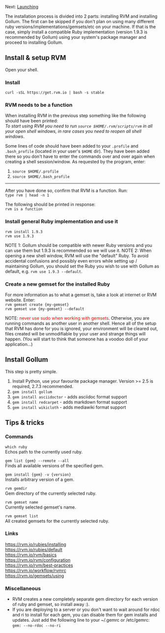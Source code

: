 <!-- --- title: Installation -->

<!-- SIMPLE HORIZONTAL NAVIGATOR -->
<div class="horizontal-navigator">
	<span>
		Next: <a href="./02-Launching">Launching</a>
	</span>
</div>

The installation process is divided into 2 parts: installing RVM and installing Gollum. The first can be skipped if you don't plan on using many different ruby versions/implementations/gemsets/etc on your machine. If that is the case, simply install a compatible Ruby implementation (version 1.9.3 is recommended by Gollum) using your system's package manager and proceed to installing Gollum.




## Install & setup RVM

Open your shell.

### Install

`curl -sSL https://get.rvm.io | bash -s stable`

### RVM needs to be a function

When installing RVM in the previous step something like the following should have been printed:  
_To start using RVM you need to run `source $HOME/.rvm/scripts/rvm`
in all your open shell windows, in rare cases you need to reopen all shell windows_.  

Some lines of code should have been added to your `.profile` and `.bash_profile` (located in your user's `$HOME` dir). They have been added there so you don't have to enter the commands over and over again when creating a shell session/window. As requested by the program, enter:  

1. `source $HOME/.profile`
2. `source $HOME/.bash_profile`

---

After you have done so, confirm that RVM is a function. Run:  
`type rvm | head -n 1`

The following should be printed in response:  
`rvm is a function`

### Install general Ruby implementation and use it

`rvm install 1.9.3`  
`rvm use 1.9.3`

NOTE 1: Gollum should be compatible with newer Ruby versions and you can use them but 1.9.3 is recommended so we will use it.
NOTE 2: When opening a new shell window, RVM will use the "default" Ruby. To avoid accidental confusions and possibly even errors while setting up / maintaining Gollum, you should set the Ruby you wish to use with Gollum as default, e.g. `rvm use 1.9.3 --default`.

### Create a new gemset for the installed Ruby

For more information as to what a gemset is, take a look at internet or RVM website. Enter:  
`rvm gemset create {my-gemset}`  
`rvm gemset use {my-gemset} --default`

NOTE: <font color="red">never use sudo when working with gemsets</font>. Otherwise, you are running commands as another user in another shell. Hence all of the setup that RVM has done for you is ignored, your environment will be cleared out, files created will be unmodifiable by your user and strange things will happen. (You will start to think that someone has a voodoo doll of your application...)




## Install Gollum

This step is pretty simple.

1. Install Python, use your favourite package manager. Version >= 2.5 is required, 2.7.3 recommended.
2. `gem install gollum`
3. `gem install asciidoctor` - adds asciidoc format support
4. `gem install redcarpet` - adds markdown format support
5. `gem install wikicloth` - adds mediawiki format support




## Tips & tricks

### Commands

`which ruby`  
Echos path to the currently used ruby.

`gem list {gem} --remote --all`  
Finds all available versions of the specified gem.

`gem install {gem} -v {version}`  
Installs arbitrary version of a gem.

`rvm gemdir`  
Gem directory of the currently selected ruby.

`rvm gemset name`  
Currently selected gemset's name.

`rvm gemset list`  
All created gemsets for the currently selected ruby.

### Links

<https://rvm.io/rubies/installing>  
<https://rvm.io/rubies/default>  
<https://rvm.io/rvm/basics>  
<https://rvm.io/rvm/configuration>  
<https://rvm.io/rvm/best-practices>  
<https://rvm.io/workflow/rvmrc>  
<https://rvm.io/gemsets/using>  

### Miscellaneous

* RVM creates a new completely separate gem directory for each version of ruby and gemset, so install away :).
* If you are deploying to a server or you don't want to wait around for rdoc and ri to install for each gem, you can disable them for gem installs and updates. Just add the following line to your ~/.gemrc or /etc/gemrc:  
`gem: --no-rdoc --no-ri`